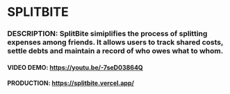 # SPLITBITE

### DESCRIPTION: SplitBite simiplifies the process of splitting expenses among friends. It allows users to track shared costs, settle debts and maintain a record of who owes what to whom.

#### VIDEO DEMO: https://youtu.be/-7seD03864Q
#### PRODUCTION: https://splitbite.vercel.app/


